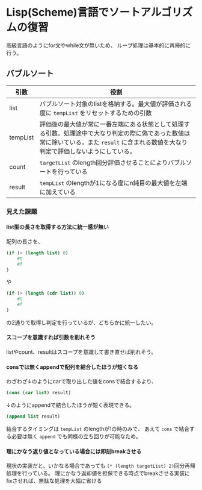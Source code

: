 # Lisp(Scheme)言語でソートアルゴリズムの復習

高級言語のようにfor文やwhile文が無いため、
ループ処理は基本的に再帰的に行う。

## バブルソート

|引数|役割|
|---|---|
|list|バブルソート対象のlistを格納する。最大値が評価される度に `tempList` をリセットするための引数|
|tempList|評価後の最大値が常に一番左端にある状態として処理する引数。処理途中で大なり判定の際に偽であった数値は常に除いている。また `result` に含まれる数値を大なり判定で評価しないようにしている。|
|count| `targetList` のlength回分評価させることによりバブルソートを行っている|
|result| `tempList` のlengthが1になる度にn純目の最大値を左端に加えている|

### 見えた課題

#### list型の長さを取得する方法に統一感が無い

配列の長さを、

```scheme
(if (> (length list) 0)
    #t
    #f
)
```

や

```scheme
(if (> (length (cdr list)) 0)
    #t
    #f
)
```

の2通りで取得し判定を行っているが、どちらかに統一したい。

#### スコープを意識すれば引数を削れそう

listやcount、resultはスコープを意識して書き直せば削れそう。

#### consでは無くappendで配列を結合したほうが短くなる

わざわざ↓のようにcarで取り出した値をconsで結合するより、

```scheme
(cons (car list) result)
```

↓のようにappendで結合したほうが短く表現できる。

```scheme
(append list result)
```

結合するタイミングは `tempList` のlengthが1の時のみで、
あえて `cons` で結合する必要は無く `append` でも同様の立ち回りが可能なため。

#### 理にかなう返り値となっている場合には即刻breakさせる

現状の実装だと、いかなる場合であっても `(* (length targetList) 2)`回分再帰処理を行っている。
理にかなう返却値を担保できる時点でbreakさせる実装にfixさせれば、無駄な処理を大幅に省ける